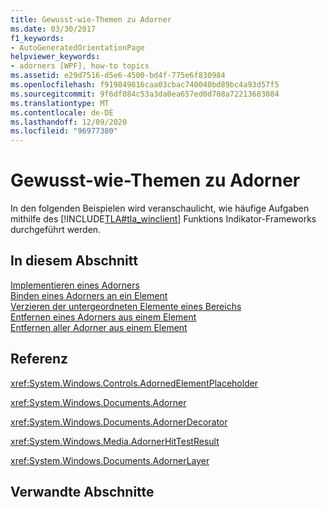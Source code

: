 ```yaml
---
title: Gewusst-wie-Themen zu Adorner
ms.date: 03/30/2017
f1_keywords:
- AutoGeneratedOrientationPage
helpviewer_keywords:
- adorners [WPF], how-to topics
ms.assetid: e29d7516-d5e6-4500-bd4f-775e6f830984
ms.openlocfilehash: f919849816caa03cbac740040bd89bc4a93d57f5
ms.sourcegitcommit: 9f6df084c53a3da0ea657ed0d708a72213683084
ms.translationtype: MT
ms.contentlocale: de-DE
ms.lasthandoff: 12/09/2020
ms.locfileid: "96977380"
---
```

# <a name="adorners-how-to-topics"></a>Gewusst-wie-Themen zu Adorner
In den folgenden Beispielen wird veranschaulicht, wie häufige Aufgaben mithilfe des [!INCLUDE[TLA#tla_winclient](../../../includes/tlasharptla-winclient-md.md)] Funktions Indikator-Frameworks durchgeführt werden.  
  
## <a name="in-this-section"></a>In diesem Abschnitt  
 [Implementieren eines Adorners](how-to-implement-an-adorner.md)  
 [Binden eines Adorners an ein Element](how-to-bind-an-adorner-to-an-element.md)  
 [Verzieren der untergeordneten Elemente eines Bereichs](how-to-adorn-the-children-of-a-panel.md)  
 [Entfernen eines Adorners aus einem Element](how-to-remove-an-adorner-from-an-element.md)  
 [Entfernen aller Adorner aus einem Element](how-to-remove-all-adorners-from-an-element.md)  
  
## <a name="reference"></a>Referenz  
 <xref:System.Windows.Controls.AdornedElementPlaceholder>  
  
 <xref:System.Windows.Documents.Adorner>  
  
 <xref:System.Windows.Documents.AdornerDecorator>  
  
 <xref:System.Windows.Media.AdornerHitTestResult>  
  
 <xref:System.Windows.Documents.AdornerLayer>  
  
## <a name="related-sections"></a>Verwandte Abschnitte
